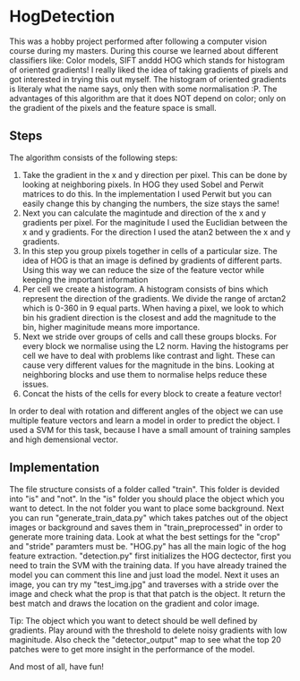 # HogDetection
This was a hobby project performed after following a computer vision course during my masters.
During this course we learned about different classifiers like: Color models, SIFT anddd HOG which stands for histogram of oriented gradients! 
I really liked the idea of taking gradients of pixels and got interested in trying this out myself. The histogram of oriented gradients is literaly what the name says, only then with some normalisation :P.
The advantages of this algorithm are that it does NOT depend on color; only on the gradient of the pixels and the feature space is small.

## Steps
The algorithm consists of the following steps:
1. Take the gradient in the x and y direction per pixel. This can be done by looking at neighboring pixels. In HOG they used Sobel and Perwit matrices to do this.
In the implementation I used Perwit but you can easily change this by changing the numbers, the size stays the same!
2. Next you can calculate the magintude and direction of the x and y gradients per pixel. For the maginitude I used the Euclidian between the x and y gradients. For the direction I used the atan2 between the x and y gradients.
3. In this step you group pixels together in cells of a particular size. The idea of HOG is that an image is defined by gradients of different parts. Using this way we can reduce the size of the feature vector while keeping the important information
4. Per cell we create a histogram. A histogram consists of bins which represent the direction of the gradients. We divide the range of arctan2 which is 0-360 in 9 equal parts. When having a pixel, we look to which bin his gradient direction is the closest and add the magnitude to the bin, higher maginitude means more importance.
5. Next we stride over groups of cells and call these groups blocks. For every block we normalise using the L2 norm. Having the histograms per cell we have to deal with problems like contrast and light. These can cause very different values for the magnitude in the bins. Looking at neighboring blocks and use them to normalise helps reduce these issues.
6. Concat the hists of the cells for every block to create a feature vector!

In order to deal with rotation and different angles of the object we can use multiple feature vectors and learn a model in order to predict the object. 
I used a SVM for this task, because I have a small amount of training samples and high demensional vector. 

## Implementation

The file structure consists of a folder called "train". This folder is devided into "is" and "not". In the "is" folder you should place the object which you want to detect. In the not folder you want to place some background.
Next you can run "generate_train_data.py" which takes patches out of the object images or background and saves them in "train_preprocessed" in order to generate more training data. Look at what the best settings for the "crop" and "stride" paramters must be.
"HOG.py" has all the main logic of the hog feature extraction. "detection.py" first initializes the HOG dectector, first you need to train the SVM with the training data. If you have already trained the model you can comment this line and just load the model. 
Next it uses an image, you can try my "test_img.jpg" and traverses with a stride over the image and check what the prop is that that patch is the object. It return the best match and draws the location on the gradient and color image. 

Tip: The object which you want to detect should be well defined by gradients. Play around with the threshold to delete noisy gradients with low maginitude. Also check the "detector_output" map to see what the top 20 patches were to get more insight in the performance of the model.

And most of all, have fun!
